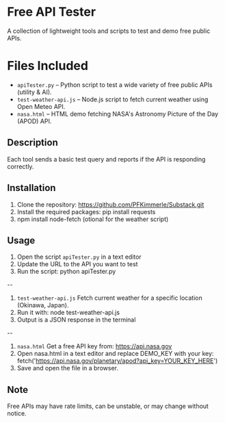 # Free API Tester

A collection of lightweight tools and scripts to test and demo free public APIs. 

# Files Included

- `apiTester.py` – Python script to test a wide variety of free public APIs (utility & AI).
- `test-weather-api.js` – Node.js script to fetch current weather using Open Meteo API.
- `nasa.html` – HTML demo fetching NASA's Astronomy Picture of the Day (APOD) API.

## Description

Each tool sends a basic test query and reports if the API is responding correctly.

## Installation

1. Clone the repository: https://github.com/PFKimmerle/Substack.git
2. Install the required packages: pip install requests
3. npm install node-fetch (otional for the weather script)


## Usage

1. Open the script `apiTester.py` in a text editor
2. Update the URL to the API you want to test
3. Run the script: python apiTester.py

--

1. `test-weather-api.js` Fetch current weather for a specific location (Okinawa, Japan).
2. Run it with: node test-weather-api.js
3. Output is a JSON response in the terminal

--

1. `nasa.html` Get a free API key from: https://api.nasa.gov
2. Open nasa.html in a text editor and replace DEMO_KEY with your key:
fetch('https://api.nasa.gov/planetary/apod?api_key=YOUR_KEY_HERE')
3. Save and open the file in a browser.


## Note

Free APIs may have rate limits, can be unstable, or may change without notice.